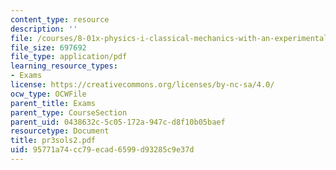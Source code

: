 ```yaml
---
content_type: resource
description: ''
file: /courses/8-01x-physics-i-classical-mechanics-with-an-experimental-focus-fall-2002/95771a74cc79ecad6599d93285c9e37d_pr3sols2.pdf
file_size: 697692
file_type: application/pdf
learning_resource_types:
- Exams
license: https://creativecommons.org/licenses/by-nc-sa/4.0/
ocw_type: OCWFile
parent_title: Exams
parent_type: CourseSection
parent_uid: 0438632c-5c05-172a-947c-d8f10b05baef
resourcetype: Document
title: pr3sols2.pdf
uid: 95771a74-cc79-ecad-6599-d93285c9e37d
---
```

